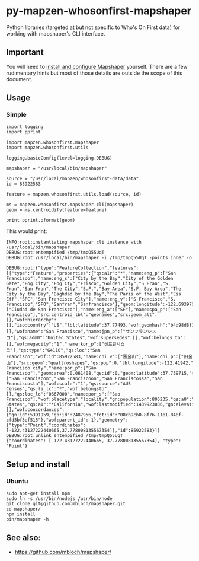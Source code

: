 # py-mapzen-whosonfirst-mapshaper

Python libraries (targeted at but not specific to Who's On First data) for working with mapshaper's CLI interface.

## Important

You will need to [install and configure Mapshaper](https://github.com/mbloch/mapshaper#installation) yourself. There are a few rudimentary hints but most of those details are outside the scope of this document.

## Usage

### Simple

```
import logging
import pprint

import mapzen.whosonfirst.mapshaper
import mapzen.whosonfirst.utils

logging.basicConfig(level=logging.DEBUG)

mapshaper = "/usr/local/bin/mapshaper"

source = "/usr/local/mapzen/whosonfirst-data/data"
id = 85922583

feature = mapzen.whosonfirst.utils.load(source, id)

ms = mapzen.whosonfirst.mapshaper.cli(mapshaper)
geom = ms.centroidify(feature=feature)

print pprint.pformat(geom)
```

This would print:

```
INFO:root:instantiating mapshaper cli instance with /usr/local/bin/mapshaper
DEBUG:root:entempified /tmp/tmpQ55UqT
DEBUG:root:/usr/local/bin/mapshaper -i /tmp/tmpQ55UqT -points inner -o -
DEBUG:root:{"type":"FeatureCollection","features":[{"type":"Feature","properties":{"qs:a1r":"*","name:eng_p":["San Francisco"],"name:eng_s":["City by the Bay","City of the Golden Gate","Fog City","Fog Cty","Frisco","Golden City","S Fran","S. Fran","San Fran","The City","S.F.","Bay Area","S.F. Bay Area","The City by the Bay","Baghdad by the Bay","The Paris of the West","Ess Eff","SFC","San Francisco City"],"name:eng_v":["S Francisco","S. Francisco","SFO","Sanfran","Sanfrancisco"],"geom:longitude":-122.693976,"qs:level":"locality","name:spa_v":["Ciudad de San Francisco"],"name:eng_a":["SF"],"name:spa_p":["San Francisco"],"src:centroid_lbl":"geonames","src:geom_alt":[],"wof:hierarchy":[],"iso:country":"US","lbl:latitude":37.77493,"wof:geomhash":"b4d98d8f7ead8b8a5c594f355e8fcf06","qs:a1_lc":"06","wof:breaches":[],"wof:name":"San Francisco","name:jpn_p":["サンフランシスコ"],"qs:adm0":"United States","wof:supersedes":[],"wof:belongs_to":[],"wof:megacity":"1","name:kor_p":["샌프란시스코"],"qs:type":"G4110","qs:loc":"San Francisco","wof:id":85922583,"name:chi_v":["舊金山"],"name:chi_p":["旧金山"],"src:geom":"quattroshapes","qs:pop":0,"lbl:longitude":-122.41942,"qs:loc_alt":"San Francisco city","name:por_p":["São Francisco"],"geom:area":0.061408,"qs:id":0,"geom:latitude":37.759715,"name:fin_v":["San Franciscon","San Franciscoon","San Franciscossa","San Franciscosta"],"wof:scale":"1","qs:source":"AUS Census","qs:la_lc":"*","wof:belongsto":[],"qs:loc_lc":"0667000","name:por_s":["Sao Francisco"],"wof:placetype":"locality","gn:population":805235,"qs:a0":"United States","qs:a1":"*California","wof:lastmodified":1439923836,"gn:elevation":16,"wof:superseded_by":[],"wof:concordances":{"gn:id":5391959,"gp:id":2487956,"fct:id":"08cb9cb0-8f76-11e1-848f-cfd5bf3ef515"},"wof:parent_id":-1},"geometry":{"type":"Point","coordinates":[-122.43127222440665,37.778008135567354]},"id":85922583}]}
DEBUG:root:unlink entempified /tmp/tmpQ55UqT
{"coordinates": [-122.43127222440665, 37.778008135567354], "type": "Point"}
```

## Setup and install

### Ubuntu

```
sudo apt-get install npm
sudo ln -s /usr/bin/nodejs /usr/bin/node
git clone git@github.com:mbloch/mapshaper.git
cd mapshaper/
npm install
bin/mapshaper -h
```

## See also:

* https://github.com/mbloch/mapshaper/
